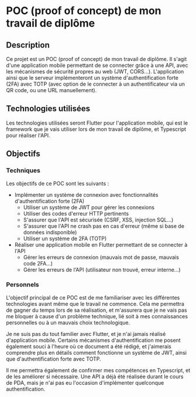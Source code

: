 # POC (proof of concept) de mon travail de diplôme

## Description

Ce projet est un POC (proof of concept) de mon travail de diplôme. Il s'agit d'une application mobile permettant de se connecter grâce à une API, avec les mécanismes de sécurité propres au web (JWT, CORS...). L'application ainsi que le serveur implémenteront un système d'authentification forte (2FA) avec TOTP (avec option de le connecter à un authentificateur via un QR code, ou une URL manuellement).

## Technologies utilisées

Les technologies utilisées seront Flutter pour l'application mobile, qui est le framework que je vais utiliser lors de mon travail de diplôme, et Typescript pour réaliser l'API.

## Objectifs

### Techniques

Les objectifs de ce POC sont les suivants :

- Implémenter un système de connexion avec fonctionnalités d'authentification forte (2FA)
  - Utiliser un système de JWT pour gérer les connexions
  - Utiliser des codes d'erreur HTTP pertinents
  - S'assurer que l'API est sécurisée (CSRF, XSS, injection SQL...)
  - S'assurer que l'API ne crash pas en cas d'erreur (même si base de données indisponible)
  - Utiliser un système de 2FA (TOTP)
- Réaliser une application mobile en Flutter permettant de se connecter à l'API
  - Gérer les erreurs de connexion (mauvais mot de passe, mauvais code 2FA...)
  - Gérer les erreurs de l'API (utilisateur non trouvé, erreur interne...)

### Personnels

L'objectif principal de ce POC est de me familiariser avec les différentes technologies avant même que le travail ne commence. Cela me permettra de gagner du temps lors de sa réalisation, et m'assurera que je ne vais pas me bloquer à cause d'un problème technique, lié soit à mes connaissances personnelles ou à un mauvais choix technologique.

Je ne suis pas du tout familier avec Flutter, et je n'ai jamais réalisé d'application mobile. Certains mécanismes d'authentification me posent également souci à l'heure où ce document a été rédigé, et j'aimerais comprendre plus en détails comment fonctionne un système de JWT, ainsi que d'authentification forte avec TOTP.

Il me permettra également de confirmer mes compétences en Typescript, et de les améliorer si nécessaire. Une API a déjà été réalisée durant le cours de PDA, mais je n'ai pas eu l'occasion d'implémenter quelconque authentification.
